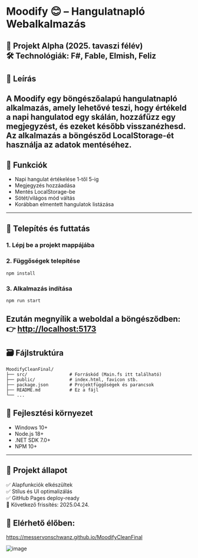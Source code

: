 # Moodify 😊 – Hangulatnapló Webalkalmazás

📅 **Projekt Alpha (2025. tavaszi félév)**  
🛠 **Technológiák**: F#, Fable, Elmish, Feliz
---
## 🎯 Leírás
A Moodify egy böngészőalapú hangulatnapló alkalmazás, amely lehetővé teszi, hogy értékeld a napi hangulatod egy skálán, hozzáfűzz egy megjegyzést, és ezeket később visszanézhesd. Az alkalmazás a böngésződ LocalStorage-ét használja az adatok mentéséhez.
---
## 🧩 Funkciók
- Napi hangulat értékelése 1-től 5-ig
- Megjegyzés hozzáadása
- Mentés LocalStorage-be
- Sötét/világos mód váltás
- Korábban elmentett hangulatok listázása
---
## 🚀 Telepítés és futtatás

### 1. Lépj be a projekt mappájába

### 2. Függőségek telepítése
```bash
npm install
```
### 3. Alkalmazás indítása
```bash
npm run start
```
Ezután megnyílik a weboldal a böngésződben:  
👉 [http://localhost:5173](http://localhost:5173)
---
## 🗃 Fájlstruktúra
```
MoodifyCleanFinal/
├── src/                # Forráskód (Main.fs itt található)
├── public/             # index.html, favicon stb.
├── package.json        # Projektfüggőségek és parancsok
├── README.md           # Ez a fájl
└── ...
```
## 🧪 Fejlesztési környezet

- Windows 10+
- Node.js 18+
- .NET SDK 7.0+
- NPM 10+
---
## 📍 Projekt állapot

✅ Alapfunkciók elkészültek  
✅ Stílus és UI optimalizálás  
✅ GitHub Pages deploy-ready  
📅 Következő frissítés: 2025.04.24.

## 🔗 Elérhető élőben:
https://messervonschwanz.github.io/MoodifyCleanFinal



![image](https://github.com/user-attachments/assets/3a67d391-dc87-4196-922b-df2d65f35c98)

